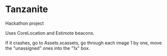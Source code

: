 # Tanzanite
Hackathon project

Uses CoreLocation and Estimote beacons.

If it crashes, go to Assets.xcassets, go through each image 1 by one, move the "unassigned" ones into the "1x" box.

